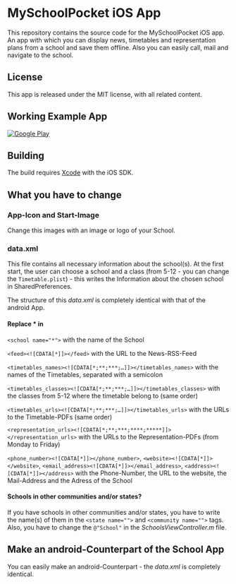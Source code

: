 MySchoolPocket iOS App
======================

This repository contains the source code for the MySchoolPocket iOS app. An app with which you can display news, timetables and representation plans from a school and save them offline. Also you can easily call, mail and navigate to the school.

## License

This app is released under the MIT license, with all related content.

## Working Example App
[![Google Play](https://developer.apple.com/app-store/marketing/guidelines/images/badge-download-on-the-app-store.svg)](https://itunes.apple.com/de/app/egw-eurogymnasium-waldenburg/id585824312?mt=8)

## Building
The build requires [Xcode](https://developer.apple.com/xcode/) with the iOS SDK.

## What you have to change
### App-Icon and Start-Image
Change this images with an image or logo of your School.

### data.xml
This file contains all necessary information about the school(s). At the first start, the user can choose a school and a class (from 5-12 - you can change the `Timetable.plist`) - this writes the Information about the chosen school in SharedPreferences.

The structure of this _data.xml_ is completely identical with that of the android App.

#### Replace * in
`<school name="*">` with the name of the School

`<feed><![CDATA[*]]></feed>` with the URL to the News-RSS-Feed

`<timetables_names><![CDATA[*;**;***;…]]></timetables_names>` with the names of the Timetables, separated with a semicolon

`<timetables_classes><![CDATA[*;**;***;…]]></timetables_classes>` with the classes from 5-12 where the timetable belong to (same order)

`<timetables_urls><![CDATA[*;**;***;…]]></timetables_urls>` with the URLs to the Timetable-PDFs (same order)

`<representation_urls><![CDATA[*;**;***;****;*****]]></representation_urls>` with the URLs to the Representation-PDFs (from Monday to Friday)

`<phone_number><![CDATA[*]]></phone_number>`, `<website><![CDATA[*]]></website>`, `<email_address><![CDATA[*]]></email_address>`, `<address><![CDATA[*]]></address>` with the Phone-Number, the URL to the website, the Mail-Address and the Adress of the School
                

#### Schools in other communities and/or states?
If you have schools in other communities and/or states, you have to write the name(s) of them in the `<state name="">` and `<community name="">` tags.
Also, you have to change the `@"School"` in the _SchoolsViewController.m_ file.

## Make an android-Counterpart of the School App
You can easily make an android-Counterpart - the _data.xml_ is completely identical.

